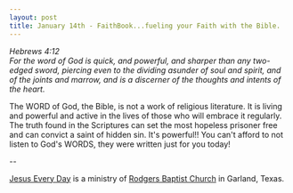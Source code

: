 ```yaml
---
layout: post
title: January 14th - FaithBook...fueling your Faith with the Bible.
---
```


_Hebrews 4:12  
For the word of God is quick, and powerful, and sharper than any
two-edged sword, piercing even to the dividing asunder of soul and
spirit, and of the joints and marrow, and is a discerner of the
thoughts and intents of the heart._

The WORD of God, the Bible, is not a work of religious literature.
It is living and powerful and active in the lives of those who will
embrace it regularly. The truth found in the Scriptures can set the
most hopeless prisoner free and can convict a saint of hidden sin.
It's powerful!! You can't afford to not listen to God's WORDS, they
were written just for you today!

 --

<a href=http://jesuseveryday.net>Jesus Every Day</a> is a ministry of <a href=http://rodgersbaptist.net>Rodgers Baptist Church</a> in Garland, Texas.
